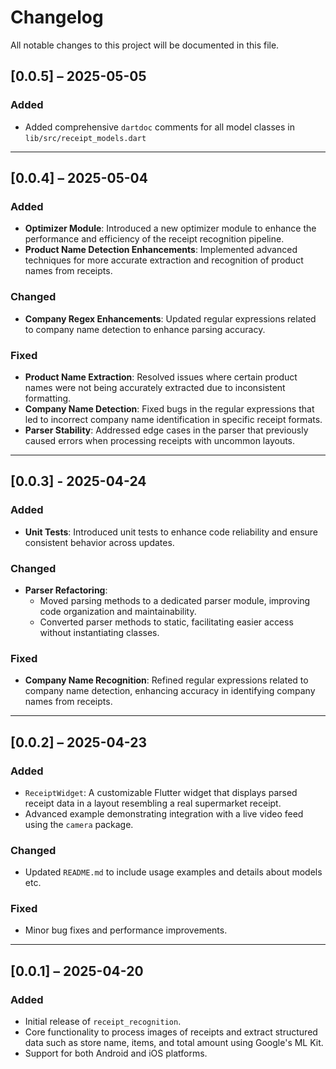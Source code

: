 
# Changelog

All notable changes to this project will be documented in this file.

## [0.0.5] – 2025-05-05

### Added
- Added comprehensive `dartdoc` comments for all model classes in `lib/src/receipt_models.dart`

---

## [0.0.4] – 2025-05-04

### Added

- **Optimizer Module**: Introduced a new optimizer module to enhance the performance and efficiency of the receipt recognition pipeline.
- **Product Name Detection Enhancements**: Implemented advanced techniques for more accurate extraction and recognition of product names from receipts.

### Changed

- **Company Regex Enhancements**: Updated regular expressions related to company name detection to enhance parsing accuracy.

### Fixed

- **Product Name Extraction**: Resolved issues where certain product names were not being accurately extracted due to inconsistent formatting.
- **Company Name Detection**: Fixed bugs in the regular expressions that led to incorrect company name identification in specific receipt formats.
- **Parser Stability**: Addressed edge cases in the parser that previously caused errors when processing receipts with uncommon layouts.

---

## [0.0.3] - 2025-04-24

### Added

- **Unit Tests**: Introduced unit tests to enhance code reliability and ensure consistent behavior across updates.

### Changed

- **Parser Refactoring**:
    - Moved parsing methods to a dedicated parser module, improving code organization and maintainability.
    - Converted parser methods to static, facilitating easier access without instantiating classes.

### Fixed

- **Company Name Recognition**: Refined regular expressions related to company name detection, enhancing accuracy in identifying company names from receipts.

---

## [0.0.2] – 2025-04-23

### Added
- `ReceiptWidget`: A customizable Flutter widget that displays parsed receipt data in a layout resembling a real supermarket receipt.
- Advanced example demonstrating integration with a live video feed using the `camera` package.

### Changed
- Updated `README.md` to include usage examples and details about models etc.

### Fixed
- Minor bug fixes and performance improvements.

---

## [0.0.1] – 2025-04-20

### Added
- Initial release of `receipt_recognition`.
- Core functionality to process images of receipts and extract structured data such as store name, items, and total amount using Google's ML Kit.
- Support for both Android and iOS platforms.
